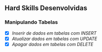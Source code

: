 ## Hard Skills Desenvolvidas

### Manipulando Tabelas

- [X] _Inserir de dados em tabelas com INSERT_
- [X] _Atualizar dados em tabelas com UPDATE_
- [X] _Apagar dados em tabelas com DELETE_
